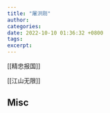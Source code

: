 ```yaml
---
title: "屠洪刚"
author: 
categories: 
date: 2022-10-10 01:36:32 +0800
tags: 
excerpt: 
---
```




[[精忠报国]]

[[江山无限]]



## Misc



